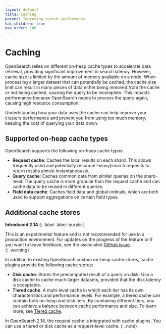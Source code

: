 ```yaml
---
layout: default
title: Caching
parent: Improving search performance
has_children: true
nav_order: 100
---
```


# Caching

OpenSearch relies on different on-heap cache types to accelerate data retrieval, providing significant improvement in search latency. However, cache size is limited by the amount of memory available on a node. When processing a larger dataset that can potentially be cached, the cache size limit can result in many pieces of data either being removed from the cache or not being cached, causing the query to be incomplete. This impacts performance because OpenSearch needs to process the query again, causing high resource consumption.

Undertstanding how your data uses the cache can help improve your clusters performance and prevent you from using too much memory, keeping the cost of querying your data down.

## Supported on-heap cache types

OpenSearch supports the following on-heap cache types:

- **Request cache**: Caches the local results on each shard. This allows frequently used and potentially resource-heavy)search requests to return results almost instantaneously. 
- **Query cache**:  Caches common data from similar queries on the shard-level. The query cache is more granular than the request cache and can cache data to be reused in different queries.
- **Field data cache**: Caches field data and global ordinals, which are both used to support aggregations on certain field types.

## Additional cache stores

**Introduced 2.14**
{: .label .label-purple }

This is an experimental feature and is not recommended for use in a production environment. For updates on the progress of the feature or if you want to leave feedback, see the associated [GitHub issue](https://github.com/opensearch-project/OpenSearch/issues/10024).    
{: .warning}

In addition to existing OpenSearch custom on-heap cache stores, cache plugins provide the following cache stores: 

- **Disk cache**: Stores the precomputed result of a query on disk. Use a disk cache to cache much larger datasets, provided that the disk latency is acceptable.
- **Tiered cache**: A multi-level cache in which each tier has its own characteristics and performance levels. For example, a tiered cache can contain both on-heap and disk tiers. By combining different tiers, you can achieve a balance between cache performance and size. To learn more, see [Tiered cache]({{site.url}}{{site.baseurl}}/search-plugins/caching/tiered-cache/).

In OpenSearch 2.14, the request cache is integrated with cache plugins. You can use a tiered or disk cache as a request-level cache.
{: .note}
